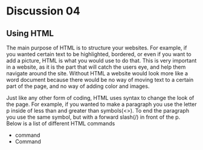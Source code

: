 # Discussion 04

## Using HTML

<p>The main purpose of HTML is to structure your websites. For example, if you wanted certain text to be highlighted, bordered, or even if you want to add a picture, HTML is what you would use to do that. This is very important in a website, as it is the part that will catch the users eye, and help them navigate around the site. Without HTML a website would look more like a word document because there would be no way of moving text to a certain part of the page, and no way of adding color and images.</p>
<p>Just like any other form of coding, HTML uses syntax to change the look of the page. For example, if you wanted to make a paragraph you use the letter p inside of less than and greater than symbols(<>). To end the paragraph you use the same symbol, but with a forward slash(/) in front of the p. Below is a list of different HTML commands</p>

<ul>
<li>command</li><li>Command</li>
